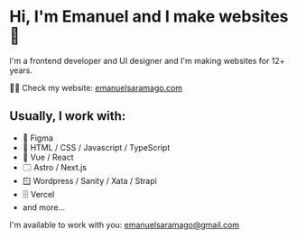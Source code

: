 # Hi, I'm Emanuel and I make websites 👋

I'm a frontend developer and UI designer and I'm making websites for 12+ years.

👨‍💻 Check my website: [emanuelsaramago.com](emanuelsaramago.com)

## Usually, I work with:
- 🎨 Figma
- 🧱 HTML / CSS / Javascript / TypeScript
- 🍫 Vue / React
- 🗔 Astro / Next.js
- 🪟 Wordpress / Sanity / Xata / Strapi
- 🗄️ Vercel
- and more...

I'm available to work with you: [emanuelsaramago@gmail.com](mailto:emanuelsaramago@gmail.com)